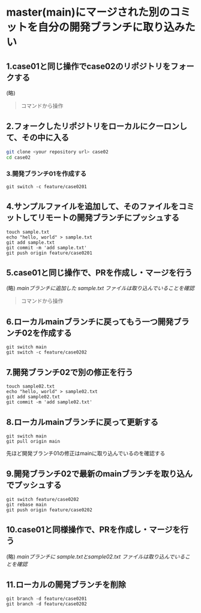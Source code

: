 # master(main)にマージされた別のコミットを自分の開発ブランチに取り込みたい

## 1.case01と同じ操作でcase02のリポジトリをフォークする
(略)

>コマンドから操作
## 2.フォークしたリポジトリをローカルにクーロンして、その中に入る

```bash
git clone <your repository url> case02
cd case02
```
### 3.開発ブランチ01を作成する

```
git switch -c feature/case0201
```
## 4.サンプルファイルを追加して、そのファイルをコミットしてリモートの開発ブランチにプッシュする

```
touch sample.txt
echo "hello, world" > sample.txt
git add sample.txt
git commit -m 'add sample.txt'
git push origin feature/case0201
```
## 5.case01と同じ操作で、PRを作成し・マージを行う
(略)
*mainブランチに追加した sample.txt ファイルは取り込んでいることを確認*

>コマンドから操作
## 6.ローカルmainブランチに戻ってもう一つ開発ブランチ02を作成する

```
git switch main
git switch -c feature/case0202
```
## 7.開発ブランチ02で別の修正を行う

```
touch sample02.txt
echo "hello, world" > sample02.txt
git add sample02.txt
git commit -m 'add sample02.txt'
```

## 8.ローカルmainブランチに戻って更新する

```
git switch main
git pull origin main
```

先ほど開発ブランチ01の修正はmainに取り込んでいるのを確認する

## 9.開発ブランチ02で最新のmainブランチを取り込んでプッシュする

```
git switch feature/case0202
git rebase main
git push origin feature/case0202
```
## 10.case01と同様操作で、PRを作成し・マージを行う
(略)
*mainブランチに sample.txtとsample02.txt ファイルは取り込んでいることを確認*

## 11.ローカルの開発ブランチを削除

```
git branch -d feature/case0201
git branch -d feature/case0202
```
